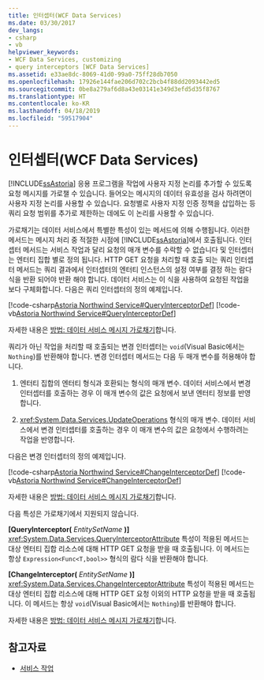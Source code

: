 ```yaml
---
title: 인터셉터(WCF Data Services)
ms.date: 03/30/2017
dev_langs:
- csharp
- vb
helpviewer_keywords:
- WCF Data Services, customizing
- query interceptors [WCF Data Services]
ms.assetid: e33ae8dc-8069-41d0-99a0-75ff28db7050
ms.openlocfilehash: 17926e144fae206d702c2bcb4f88dd2093442ed5
ms.sourcegitcommit: 0be8a279af6d8a43e03141e349d3efd5d35f8767
ms.translationtype: HT
ms.contentlocale: ko-KR
ms.lasthandoff: 04/18/2019
ms.locfileid: "59517904"
---
```

# <a name="interceptors-wcf-data-services"></a>인터셉터(WCF Data Services)
[!INCLUDE[ssAstoria](../../../../includes/ssastoria-md.md)] 응용 프로그램을 작업에 사용자 지정 논리를 추가할 수 있도록 요청 메시지를 가로챌 수 있습니다. 들어오는 메시지의 데이터 유효성을 검사 하려면이 사용자 지정 논리를 사용할 수 있습니다. 요청별로 사용자 지정 인증 정책을 삽입하는 등 쿼리 요청 범위를 추가로 제한하는 데에도 이 논리를 사용할 수 있습니다.  
  
 가로채기는 데이터 서비스에서 특별한 특성이 있는 메서드에 의해 수행됩니다. 이러한 메서드는 메시지 처리 중 적절한 시점에 [!INCLUDE[ssAstoria](../../../../includes/ssastoria-md.md)]에서 호출됩니다. 인터셉터 메서드는 서비스 작업과 달리 요청의 매개 변수를 수락할 수 없습니다 및 인터셉터는 엔터티 집합 별로 정의 됩니다. HTTP GET 요청을 처리할 때 호출 되는 쿼리 인터셉터 메서드는 쿼리 결과에서 인터셉터의 엔터티 인스턴스의 설정 여부를 결정 하는 람다 식을 반환 되어야 반환 해야 합니다. 데이터 서비스는 이 식을 사용하여 요청된 작업을 보다 구체화합니다. 다음은 쿼리 인터셉터의 정의 예제입니다.  
  
 [!code-csharp[Astoria Northwind Service#QueryInterceptorDef](../../../../samples/snippets/csharp/VS_Snippets_Misc/astoria_northwind_service/cs/northwind2.svc.cs#queryinterceptordef)]
 [!code-vb[Astoria Northwind Service#QueryInterceptorDef](../../../../samples/snippets/visualbasic/VS_Snippets_Misc/astoria_northwind_service/vb/northwind2.svc.vb#queryinterceptordef)]  
  
 자세한 내용은 [방법: 데이터 서비스 메시지 가로채기](../../../../docs/framework/data/wcf/how-to-intercept-data-service-messages-wcf-data-services.md)합니다.  
  
 쿼리가 아닌 작업을 처리할 때 호출되는 변경 인터셉터는 `void`(Visual Basic에서는 `Nothing`)를 반환해야 합니다. 변경 인터셉터 메서드는 다음 두 매개 변수를 허용해야 합니다.  
  
1. 엔터티 집합의 엔터티 형식과 호환되는 형식의 매개 변수. 데이터 서비스에서 변경 인터셉터를 호출하는 경우 이 매개 변수의 값은 요청에서 보낸 엔터티 정보를 반영합니다.  
  
2. <xref:System.Data.Services.UpdateOperations> 형식의 매개 변수. 데이터 서비스에서 변경 인터셉터를 호출하는 경우 이 매개 변수의 값은 요청에서 수행하려는 작업을 반영합니다.  
  
 다음은 변경 인터셉터의 정의 예제입니다.  
  
 [!code-csharp[Astoria Northwind Service#ChangeInterceptorDef](../../../../samples/snippets/csharp/VS_Snippets_Misc/astoria_northwind_service/cs/northwind2.svc.cs#changeinterceptordef)]
 [!code-vb[Astoria Northwind Service#ChangeInterceptorDef](../../../../samples/snippets/visualbasic/VS_Snippets_Misc/astoria_northwind_service/vb/northwind2.svc.vb#changeinterceptordef)]  
  
 자세한 내용은 [방법: 데이터 서비스 메시지 가로채기](../../../../docs/framework/data/wcf/how-to-intercept-data-service-messages-wcf-data-services.md)합니다.  
  
 다음 특성은 가로채기에서 지원되지 않습니다.  
  
 **[QueryInterceptor(** *EntitySetName* **)]**  
 <xref:System.Data.Services.QueryInterceptorAttribute> 특성이 적용된 메서드는 대상 엔터티 집합 리소스에 대해 HTTP GET 요청을 받을 때 호출됩니다. 이 메서드는 항상 `Expression<Func<T,bool>>` 형식의 람다 식을 반환해야 합니다.  
  
 **[ChangeInterceptor(** *EntitySetName* **)]**  
 <xref:System.Data.Services.ChangeInterceptorAttribute> 특성이 적용된 메서드는 대상 엔터티 집합 리소스에 대해 HTTP GET 요청 이외의 HTTP 요청을 받을 때 호출됩니다. 이 메서드는 항상 `void`(Visual Basic에서는 `Nothing`)를 반환해야 합니다.  
  
 자세한 내용은 [방법: 데이터 서비스 메시지 가로채기](../../../../docs/framework/data/wcf/how-to-intercept-data-service-messages-wcf-data-services.md)합니다.  
  
## <a name="see-also"></a>참고자료

- [서비스 작업](../../../../docs/framework/data/wcf/service-operations-wcf-data-services.md)
